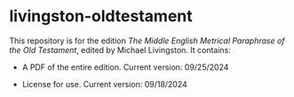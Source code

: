 # livingston-oldtestament

This repository is for the edition _The Middle English Metrical Paraphrase of the Old Testament_, edited by Michael Livingston. It contains:

-	A PDF of the entire edition. Current version: 09/25/2024

-	License for use. Current version: 09/18/2024

